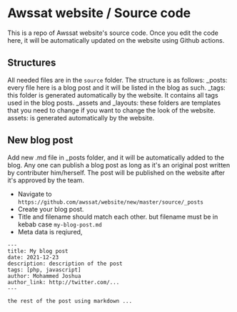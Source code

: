 # Awssat website / Source code

This is a repo of Awssat website's source code. Once you edit the code here, it will be automatically updated on the website using Github actions.

## Structures

All needed files are in the `source` folder. The structure is as follows:
\_posts: every file here is a blog post and it will be listed in the blog as such.
\_tags: this folder is generated automatically by the website. It contains all tags used in the blog posts.
\_assets and \_layouts: these folders are templates that you need to change if you want to change the look of the website.
assets: is generated automatically by the website.

## New blog post

Add new .md file in \_posts folder, and it will be automatically added to the blog. Any one can publish a blog post as long as it's an original post written by contributer him/herself. The post will be published on the website after it's approved by the team.

-   Navigate to `https://github.com/awssat/website/new/master/source/_posts`
-   Create your blog post.
-   Title and filename should match each other. but filename must be in kebab case `my-blog-post.md`
-   Meta data is reqiured,

```
---
title: My blog post
date: 2021-12-23
description: description of the post
tags: [php, javascript]
author: Mohammed Joshua
author_link: http://twitter.com/...
---

the rest of the post using markdown ...
```

